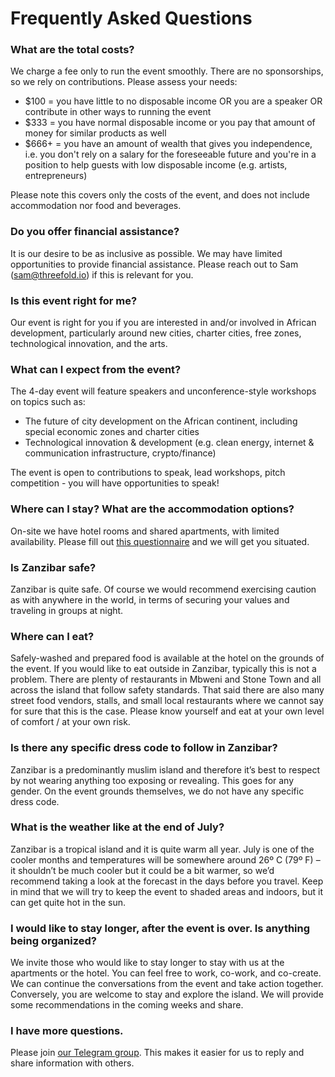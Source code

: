 # Frequently Asked Questions

### What are the total costs?

We charge a fee only to run the event smoothly. There are no sponsorships, so we rely on contributions. Please assess your needs:

- ​$100 = you have little to no disposable income OR you are a speaker OR contribute in other ways to running the event
- ​$333 = you have normal disposable income or you pay that amount of money for similar products as well
- ​$666+ = you have an amount of wealth that gives you independence, i.e. you don't rely on a salary for the foreseeable future and you're in a position to help guests with low disposable income (e.g. artists, entrepreneurs)

Please note this covers only the costs of the event, and does not include accommodation nor food and beverages.

### Do you offer financial assistance?

It is our desire to be as inclusive as possible. We may have limited opportunities to provide financial assistance. Please reach out to Sam (sam@threefold.io) if this is relevant for you.

### Is this event right for me?

Our event is right for you if you are interested in and/or involved in African development, particularly around new cities, charter cities, free zones, technological innovation, and the arts.

### What can I expect from the event?

The 4-day event will feature speakers and unconference-style workshops on topics such as:

- The future of city development on the African continent, including special economic zones and charter cities
- ​Technological innovation & development (e.g. clean energy, internet & communication infrastructure, crypto/finance)

​The event is open to contributions to speak, lead workshops, pitch competition - you will have opportunities to speak!

### Where can I stay? What are the accommodation options?

On-site we have hotel rooms and shared apartments, with limited availability. Please fill out [this questionnaire](https://forms.gle/a4n4iXG1xqK4j5Bj9) and we will get you situated.

### Is Zanzibar safe?

Zanzibar is quite safe. Of course we would recommend exercising caution as with anywhere in the world, in terms of securing your values and traveling in groups at night.

### Where can I eat?

Safely-washed and prepared food is available at the hotel on the grounds of the event. If you would like to eat outside in Zanzibar, typically this is not a problem. There are plenty of restaurants in Mbweni and Stone Town and all across the island that follow safety standards. That said there are also many street food vendors, stalls, and small local restaurants where we cannot say for sure that this is the case. Please know yourself and eat at your own level of comfort / at your own risk.

### Is there any specific dress code to follow in Zanzibar?

Zanzibar is a predominantly muslim island and therefore it’s best to respect by not wearing anything too exposing or revealing. This goes for any gender. On the event grounds themselves, we do not have any specific dress code.

### What is the weather like at the end of July?

Zanzibar is a tropical island and it is quite warm all year. July is one of the cooler months and temperatures will be somewhere around 26º C (79º F) – it shouldn’t be much cooler but it could be a bit warmer, so we’d recommend taking a look at the forecast in the days before you travel. Keep in mind that we will try to keep the event to shaded areas and indoors, but it can get quite hot in the sun.

### I would like to stay longer, after the event is over. Is anything being organized?

We invite those who would like to stay longer to stay with us at the apartments or the hotel. You can feel free to work, co-work, and co-create. We can continue the conversations from the event and take action together. Conversely, you are welcome to stay and explore the island. We will provide some recommendations in the coming weeks and share.

### I have more questions.

Please join [our Telegram group](https://t.me/+LXSJlXPM3H1hYTZi). This makes it easier for us to reply and share information with others.